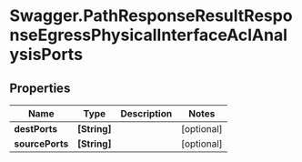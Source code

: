 # Swagger.PathResponseResultResponseEgressPhysicalInterfaceAclAnalysisPorts

## Properties
Name | Type | Description | Notes
------------ | ------------- | ------------- | -------------
**destPorts** | **[String]** |  | [optional] 
**sourcePorts** | **[String]** |  | [optional] 


